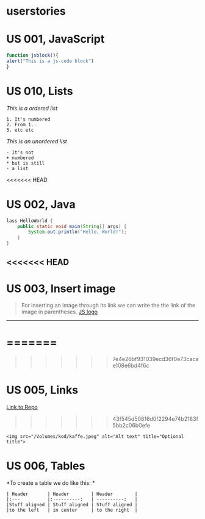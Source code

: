 # userstories

# US 001, JavaScript
```js
function jsblock(){
alert("This is a js-code block")
}
```

# US 010, Lists
*This is a ordered list*
```
1. It's numbered
2. From 1..
3. etc etc
```
*This is an unordered list*
```
- It's not
+ numbered
* but is still
- a list
```
<<<<<<< HEAD
# US 002, Java
```java
lass HelloWorld {
    public static void main(String[] args) {
        System.out.println("Hello, World!"); 
    }
}
```
<<<<<<< HEAD
---

# US 003, Insert image
> For inserting an image through its link we can write the the link of the image in parentheses.
[JS logo](https://static.javatpoint.com/images/javascript/javascript_logo.png)
---

=======
=======
>>>>>>> 7e4e26bf931039ecd36f0e73cacae108e6bd4f6c
# US 005, Links
[Link to Repo](https://github.com/petra-johansson/userstories "This is the way you link to a specific webpage")
>>>>>>> 43f545d50816d0f2294e74b2183f5bb2c06b0efe

```
<img src="/Volumes/kod/kaffe.jpeg" alt="Alt text" title="Optional title">
```

# US 006, Tables
*To create a table we do like this: *
```
| Header       | Header        | Header        |
|:---          |:----------:   | ----------:   |
|Stuff aligned | Stuff aligned | Stuff aligned |
|to the left   | in center     | to the right  |
```
